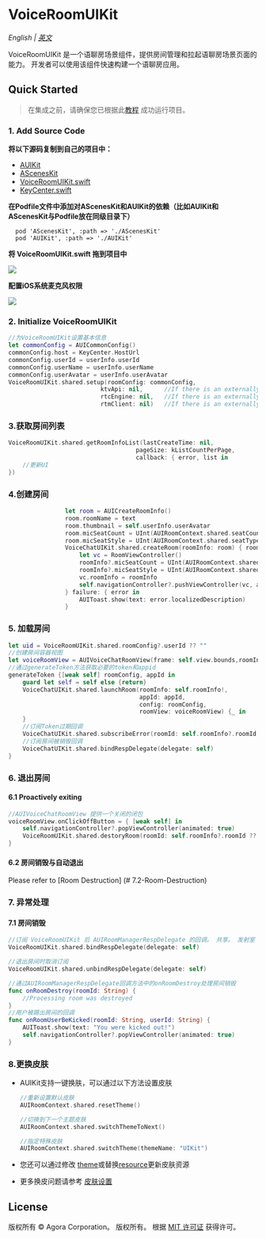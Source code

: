 # VoiceRoomUIKit

*English | [英文](VoiceRoomUIKit.md)*

VoiceRoomUIKit 是一个语聊房场景组件，提供房间管理和拉起语聊房场景页面的能力。 开发者可以使用该组件快速构建一个语聊房应用。

## Quick Started
> 在集成之前，请确保您已根据此[教程](../Example/AUIVoiceRoom/README.md) 成功运行项目。

### 1. Add Source Code

**将以下源码复制到自己的项目中：**

- [AUIKit](../AUIKit)
- [AScenesKit](../AScenesKit)
- [VoiceRoomUIKit.swift](../AUIVoiceRoom/iOS/AUIVoiceRoom/VoiceRoomUIKit.swift)
- [KeyCenter.swift](../AUIVoiceRoom/AUIVoiceRoom/KeyCenter.swift)

**在Podfile文件中添加对AScenesKit和AUIKit的依赖（比如AUIKit和AScenesKit与Podfile放在同级目录下）**

```
  pod 'AScenesKit', :path => './AScenesKit'
  pod 'AUIKit', :path => './AUIKit'
```

**将 VoiceRoomUIKit.swift 拖到项目中**

![](https://accktvpic.oss-cn-beijing.aliyuncs.com/pic/github_readme/uikit/config_keycenter_ios.png)

**配置iOS系统麦克风权限**

![](https://accktvpic.oss-cn-beijing.aliyuncs.com/pic/github_readme/uikit/config_app_privacy_ios.png)


### 2. Initialize VoiceRoomUIKit
```swift
//为VoiceRoomUIKit设置基本信息
let commonConfig = AUICommonConfig()
commonConfig.host = KeyCenter.HostUrl
commonConfig.userId = userInfo.userId
commonConfig.userName = userInfo.userName
commonConfig.userAvatar = userInfo.userAvatar
VoiceRoomUIKit.shared.setup(roomConfig: commonConfig,
                          ktvApi: nil,      //If there is an externally initialized KTV API
                          rtcEngine: nil,   //If there is an externally initialized rtc engine
                          rtmClient: nil)   //If there is an externally initialized rtm client
```

### 3.获取房间列表
```swift
VoiceRoomUIKit.shared.getRoomInfoList(lastCreateTime: nil,
                                    pageSize: kListCountPerPage,
                                    callback: { error, list in
    //更新UI
})
```

### 4.创建房间
```swift
                let room = AUICreateRoomInfo()
                room.roomName = text
                room.thumbnail = self.userInfo.userAvatar
                room.micSeatCount = UInt(AUIRoomContext.shared.seatCount)
                room.micSeatStyle = UInt(AUIRoomContext.shared.seatType.rawValue)
                VoiceChatUIKit.shared.createRoom(roomInfo: room) { roomInfo in
                    let vc = RoomViewController()
                    roomInfo?.micSeatCount = UInt(AUIRoomContext.shared.seatCount)
                    roomInfo?.micSeatStyle = UInt(AUIRoomContext.shared.seatType.rawValue)
                    vc.roomInfo = roomInfo
                    self.navigationController?.pushViewController(vc, animated: true)
                } failure: { error in
                    AUIToast.show(text: error.localizedDescription)
                }
```

### 5. 加载房间
```swift
let uid = VoiceRoomUIKit.shared.roomConfig?.userId ?? ""
//创建房间容器视图
let voiceRoomView = AUIVoiceChatRoomView(frame: self.view.bounds,roomInfo: info)
//通过generateToken方法获取必要的token和appid
generateToken {[weak self] roomConfig, appId in
    guard let self = self else {return}
    VoiceChatUIKit.shared.launchRoom(roomInfo: self.roomInfo!,
                                     appId: appId,
                                     config: roomConfig,
                                     roomView: voiceRoomView) {_ in
    }
    //订阅Token过期回调
    VoiceChatUIKit.shared.subscribeError(roomId: self.roomInfo?.roomId ?? "", delegate: self)
    //订阅房间被销毁回调
    VoiceChatUIKit.shared.bindRespDelegate(delegate: self)
}
```

### 6. 退出房间
#### 6.1 Proactively exiting
```swift
//AUIVoiceChatRoomView 提供一个关闭的闭包
voiceRoomView.onClickOffButton = { [weak self] in
    self.navigationController?.popViewController(animated: true)
    VoiceRoomUIKit.shared.destoryRoom(roomId: self.roomInfo?.roomId ?? "")
}
```

#### 6.2 房间销毁与自动退出
Please refer to [Room Destruction] (# 7.2-Room-Destruction)

### 7. 异常处理

#### 7.1 房间销毁
```swift
//订阅 VoiceRoomUIKit 后 AUIRoomManagerRespDelegate 的回调。 共享。 发射室
VoiceRoomUIKit.shared.bindRespDelegate(delegate: self)

//退出房间时取消订阅
VoiceRoomUIKit.shared.unbindRespDelegate(delegate: self)

//通过AUIRoomManagerRespDelegate回调方法中的onRoomDestroy处理房间销毁
func onRoomDestroy(roomId: String) {
    //Processing room was destroyed
}
//用户被踢出房间的回调
func onRoomUserBeKicked(roomId: String, userId: String) {
    AUIToast.show(text: "You were kicked out!")
    self.navigationController?.popViewController(animated: true)
}
```

### 8.更换皮肤
- AUIKit支持一键换肤，可以通过以下方法设置皮肤
  ```swift
  //重新设置默认皮肤
  AUIRoomContext.shared.resetTheme()
  ```
  ```swift
  //切换到下一个主题皮肤
  AUIRoomContext.shared.switchThemeToNext()
  ```

  ```swift
  //指定特殊皮肤
  AUIRoomContext.shared.switchTheme(themeName: "UIKit")
  ```
- 您还可以通过修改 [theme](../AUIKit/AUIKit/Resource/auiTheme.bundle/UIKit/theme)或替换[resource](../AUIKit/AUIKit/Resource/auiTheme.bundle/UIKit/resource)更新皮肤资源
- 更多换皮问题请参考 [皮肤设置](./VoiceRoomTheme_zh.md)

## License
版权所有 © Agora Corporation。 版权所有。
根据 [MIT 许可证](../LICENSE) 获得许可。

